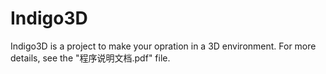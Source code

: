 # Indigo3D
Indigo3D is a project to make your opration in a 3D environment.
For more details, see the "程序说明文档.pdf" file.
